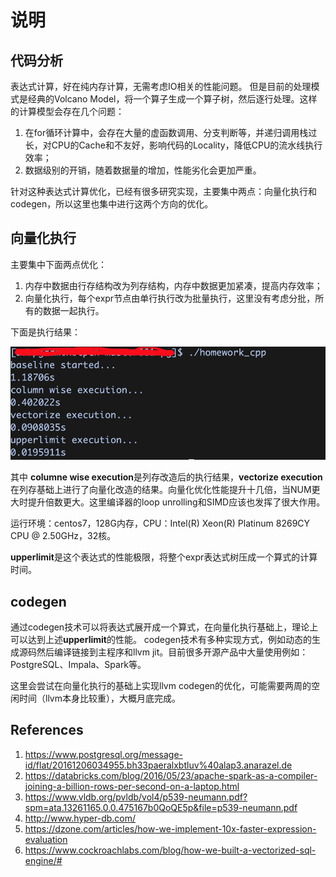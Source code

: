 # 说明

## 代码分析

表达式计算，好在纯内存计算，无需考虑IO相关的性能问题。
但是目前的处理模式是经典的Volcano Model，将一个算子生成一个算子树，然后逐行处理。这样的计算模型会存在几个问题：

1. 在for循环计算中，会存在大量的虚函数调用、分支判断等，并递归调用栈过长，对CPU的Cache和不友好，影响代码的Locality，降低CPU的流水线执行效率；
2. 数据级别的开销，随着数据量的增加，性能劣化会更加严重。

针对这种表达式计算优化，已经有很多研究实现，主要集中两点：向量化执行和codegen，所以这里也集中进行这两个方向的优化。

## 向量化执行

主要集中下面两点优化：

1. 内存中数据由行存结构改为列存结构，内存中数据更加紧凑，提高内存效率；
2. 向量化执行，每个expr节点由单行执行改为批量执行，这里没有考虑分批，所有的数据一起执行。

下面是执行结果：

![result](./dummy/result.png)

其中 **columne wise execution**是列存改造后的执行结果，**vectorize execution**在列存基础上进行了向量化改造的结果。向量化优化性能提升十几倍，当NUM更大时提升倍数更大。这里编译器的loop unrolling和SIMD应该也发挥了很大作用。

运行环境：centos7，128G内存，CPU：Intel(R) Xeon(R) Platinum 8269CY CPU @ 2.50GHz，32核。


**upperlimit**是这个表达式的性能极限，将整个expr表达式树压成一个算式的计算时间。

## codegen

通过codegen技术可以将表达式展开成一个算式，在向量化执行基础上，理论上可以达到上述**upperlimit**的性能。
codegen技术有多种实现方式，例如动态的生成源码然后编译链接到主程序和llvm jit。目前很多开源产品中大量使用例如：PostgreSQL、Impala、Spark等。

这里会尝试在向量化执行的基础上实现llvm codegen的优化，可能需要两周的空闲时间（llvm本身比较重），大概月底完成。

## References

1. https://www.postgresql.org/message-id/flat/20161206034955.bh33paeralxbtluv%40alap3.anarazel.de
2. https://databricks.com/blog/2016/05/23/apache-spark-as-a-compiler-joining-a-billion-rows-per-second-on-a-laptop.html
3. https://www.vldb.org/pvldb/vol4/p539-neumann.pdf?spm=ata.13261165.0.0.475167b0QoQE5p&file=p539-neumann.pdf
4. http://www.hyper-db.com/
5. https://dzone.com/articles/how-we-implement-10x-faster-expression-evaluation
6. https://www.cockroachlabs.com/blog/how-we-built-a-vectorized-sql-engine/#
